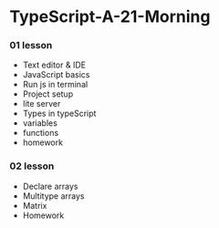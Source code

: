 # TypeScript-A-21-Morning

### 01 lesson

* Text editor & IDE
* JavaScript basics
* Run js in terminal
* Project setup
* lite server
* Types in typeScript
* variables
* functions
* homework

### 02 lesson

* Declare arrays
* Multitype arrays
* Matrix
* Homework




